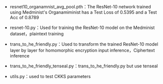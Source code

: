 * resnet10_organamnist_avg_pool.pth：The ResNet-10 network trained using Medminist's Organamiminist has a Test Loss of 0.5395 and a Test Acc of 0.8789

* resnet-10.py：Used for training the ResNet-10 model on the Medminist dataset，plaintext training

* trans_to_he_friendly.py：Used to transform the trained ResNet-10 model layer by layer for homomorphic encryption input inference，Ciphertext inference

* trans_to_he_friendly_tenseal.py：trans_to_he_friendly.py but use tenseal

* utils.py：used to test CKKS parameters
